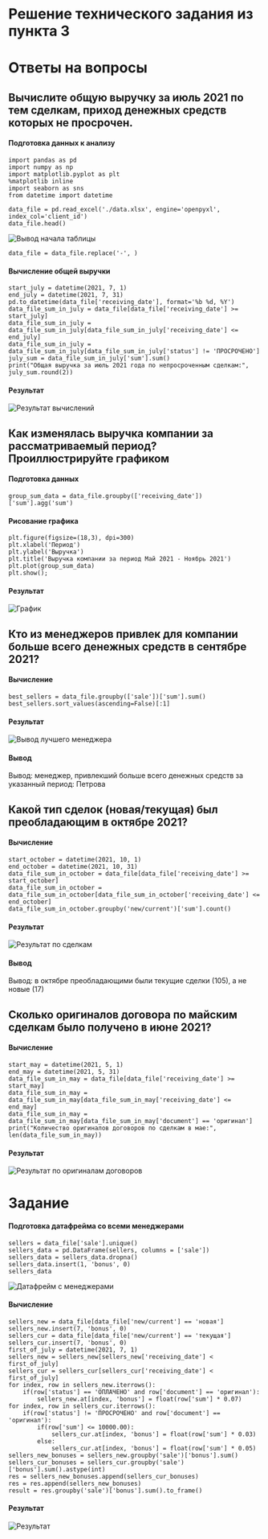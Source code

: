 # Решение технического задания из пункта 3

# Ответы на вопросы

## Вычислите общую выручку за июль 2021 по тем сделкам, приход денежных средств которых не просрочен.

#### Подготовка данных к анализу

    import pandas as pd
    import numpy as np
    import matplotlib.pyplot as plt
    %matplotlib inline
    import seaborn as sns
    from datetime import datetime

    data_file = pd.read_excel('./data.xlsx', engine='openpyxl', index_col='client_id')
    data_file.head()

![Вывод начала таблицы](/images/pic1.png)

    data_file = data_file.replace('-', )

#### Вычисление общей выручки

    start_july = datetime(2021, 7, 1)
    end_july = datetime(2021, 7, 31)
    pd.to_datetime(data_file['receiving_date'], format='%b %d, %Y')
    data_file_sum_in_july = data_file[data_file['receiving_date'] >= start_july]
    data_file_sum_in_july = data_file_sum_in_july[data_file_sum_in_july['receiving_date'] <= end_july]
    data_file_sum_in_july = data_file_sum_in_july[data_file_sum_in_july['status'] != 'ПРОСРОЧЕНО']
    july_sum = data_file_sum_in_july['sum'].sum()
    print("Общая выручка за июль 2021 года по непросроченным сделкам:", july_sum.round(2))

#### Результат

![Результат вычислений](/images/pic2.png)

## Как изменялась выручка компании за рассматриваемый период? Проиллюстрируйте графиком

#### Подготовка данных

    group_sum_data = data_file.groupby(['receiving_date'])['sum'].agg('sum')

#### Рисование графика

    plt.figure(figsize=(18,3), dpi=300)
    plt.xlabel('Период')
    plt.ylabel('Выручка')
    plt.title('Выручка компании за период Май 2021 - Ноябрь 2021')
    plt.plot(group_sum_data)
    plt.show();

#### Результат
![График](/images/pic3.png)

## Кто из менеджеров привлек для компании больше всего денежных средств в сентябре 2021?

#### Вычисление

    best_sellers = data_file.groupby(['sale'])['sum'].sum()
    best_sellers.sort_values(ascending=False)[:1]

#### Результат
![Вывод лучшего менеджера](/images/pic4.png)

#### Вывод

Вывод: менеджер, привлекший больше всего денежных средств за указанный период: Петрова

## Какой тип сделок (новая/текущая) был преобладающим в октябре 2021?

#### Вычисление

    start_october = datetime(2021, 10, 1)
    end_october = datetime(2021, 10, 31)
    data_file_sum_in_october = data_file[data_file['receiving_date'] >= start_october]
    data_file_sum_in_october = data_file_sum_in_october[data_file_sum_in_october['receiving_date'] <= end_october]
    data_file_sum_in_october.groupby('new/current')['sum'].count()

#### Результат

![Результат по сделкам](/images/pic5.png)
#### Вывод

Вывод: в октябре преобладающими были текущие сделки (105), а не новые (17)

## Сколько оригиналов договора по майским сделкам было получено в июне 2021?

#### Вычисление

    start_may = datetime(2021, 5, 1)
    end_may = datetime(2021, 5, 31)
    data_file_sum_in_may = data_file[data_file['receiving_date'] >= start_may]
    data_file_sum_in_may = data_file_sum_in_may[data_file_sum_in_may['receiving_date'] <= end_may]
    data_file_sum_in_may = data_file_sum_in_may[data_file_sum_in_may['document'] == 'оригинал']
    print("Количество оригиналов договоров по сделкам в мае:", len(data_file_sum_in_may))

#### Результат

![Результат по оригиналам договоров](/images/pic6.png)

# Задание

#### Подготовка датафрейма со всеми менеджерами

    sellers = data_file['sale'].unique()
    sellers_data = pd.DataFrame(sellers, columns = ['sale'])
    sellers_data = sellers_data.dropna()
    sellers_data.insert(1, 'bonus', 0)
    sellers_data

![Датафрейм с менеджерами](/images/pic7.png)

#### Вычисление

    sellers_new = data_file[data_file['new/current'] == 'новая']
    sellers_new.insert(7, 'bonus', 0)
    sellers_cur = data_file[data_file['new/current'] == 'текущая']
    sellers_cur.insert(7, 'bonus', 0)
    first_of_july = datetime(2021, 7, 1)
    sellers_new = sellers_new[sellers_new['receiving_date'] < first_of_july]
    sellers_cur = sellers_cur[sellers_cur['receiving_date'] < first_of_july]
    for index, row in sellers_new.iterrows():
        if(row['status'] == 'ОПЛАЧЕНО' and row['document'] == 'оригинал'):
            sellers_new.at[index, 'bonus'] = float(row['sum'] * 0.07)
    for index, row in sellers_cur.iterrows():
        if(row['status'] != 'ПРОСРОЧЕНО' and row['document'] == 'оригинал'):
            if(row['sum'] <= 10000.00):
                sellers_cur.at[index, 'bonus'] = float(row['sum'] * 0.03)
            else:
                sellers_cur.at[index, 'bonus'] = float(row['sum'] * 0.05)
    sellers_new_bonuses = sellers_new.groupby('sale')['bonus'].sum()
    sellers_cur_bonuses = sellers_cur.groupby('sale')['bonus'].sum().astype(int)
    res = sellers_new_bonuses.append(sellers_cur_bonuses)
    res = res.append(sellers_new_bonuses)
    result = res.groupby('sale')['bonus'].sum().to_frame()

#### Результат
![Результат](/images/pic8.png)



